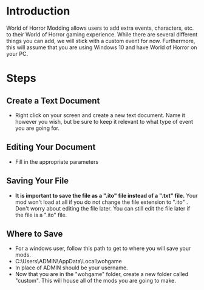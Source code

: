 <h1>Introduction</h1>

<p>World of Horror Modding allows users to add extra events, characters, etc. to their World of Horror gaming experience. While there are several different things you can add, we will stick with a custom event for now. Furthermore, this will assume that you are using Windows 10 and have World of Horror on your PC.</p>

<h1>Steps</h1>

<h2>Create a Text Document</h2>

<ul>
<li>Right click on your screen and create a new text document. Name it however you wish, but be sure to keep it relevant to what type of event you are going for.</li>
</ul>

<h2>Editing Your Document</h2>

<ul>
<li>Fill in the appropriate parameters</li>
</ul>

<h2>Saving Your File</h2>

<ul>
<li><strong>It is important to save the file as a ".ito" file instead of a ".txt" file.</strong> Your mod won't load at all if you do not change the file extension to ".ito" . Don't worry about editing the file later. You can still edit the file later if the file is a ".ito" file.</li>
</ul>

<h2>Where to Save</h2>

<ul>
<li>For a windows user, follow this path to get to where you will save your mods.</li>
<li>C:\Users\ADMIN\AppData\Local\wohgame</li>
<li>In place of ADMIN should be your username.</li>
<li>Now that you are in the "wohgame" folder, create a new folder called "custom". This will house all of the mods you are going to make.</li>
</ul>

